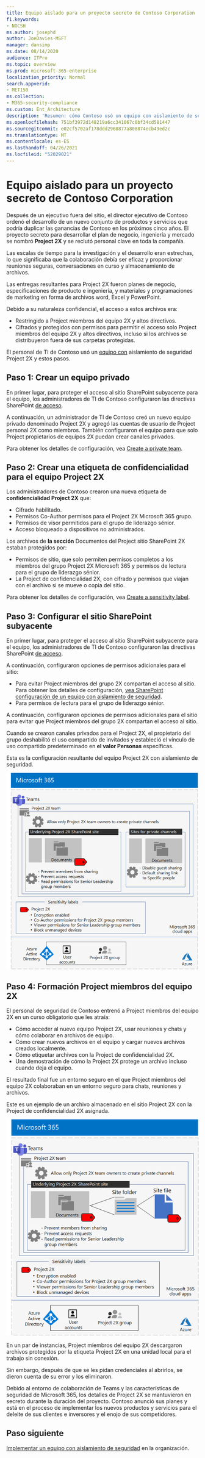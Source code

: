 ```yaml
---
title: Equipo aislado para un proyecto secreto de Contoso Corporation
f1.keywords:
- NOCSH
ms.author: josephd
author: JoeDavies-MSFT
manager: dansimp
ms.date: 08/14/2020
audience: ITPro
ms.topic: overview
ms.prod: microsoft-365-enterprise
localization_priority: Normal
search.appverid:
- MET150
ms.collection:
- M365-security-compliance
ms.custom: Ent_Architecture
description: 'Resumen: cómo Contoso usó un equipo con aislamiento de seguridad para un proyecto secreto para desarrollar un nuevo conjunto de productos y servicios.'
ms.openlocfilehash: 751bf3972d148219a6cc341067c0bf34cd581447
ms.sourcegitcommit: e02cf5702af178ddd2968877a808874ecb49ed2c
ms.translationtype: MT
ms.contentlocale: es-ES
ms.lasthandoff: 04/26/2021
ms.locfileid: "52029021"
---
```

# <a name="isolated-team-for-a-top-secret-project-of-the-contoso-corporation"></a>Equipo aislado para un proyecto secreto de Contoso Corporation

Después de un ejecutivo fuera del sitio, el director ejecutivo de Contoso ordenó el desarrollo de un nuevo conjunto de productos y servicios que podría duplicar las ganancias de Contoso en los próximos cinco años. El proyecto secreto para desarrollar el plan de negocio, ingeniería y mercado se nombró **Project 2X** y se reclutó personal clave en toda la compañía. 

Las escalas de tiempo para la investigación y el desarrollo eran estrechas, lo que significaba que la colaboración debía ser eficaz y proporcionar reuniones seguras, conversaciones en curso y almacenamiento de archivos.

Las entregas resultantes para Project 2X fueron planes de negocio, especificaciones de producto e ingeniería, y materiales y programaciones de marketing en forma de archivos word, Excel y PowerPoint. 

Debido a su naturaleza confidencial, el acceso a estos archivos era:

- Restringido a Project miembros del equipo 2X y altos directivos.
- Cifrados y protegidos con permisos para permitir el acceso solo Project miembros del equipo 2X y altos directivos, incluso si los archivos se distribuyeron fuera de sus carpetas protegidas.

El personal de TI de Contoso usó un [equipo con](secure-teams-security-isolation.md) aislamiento de seguridad Project 2X y estos pasos.

## <a name="step-1-created-a-private-team"></a>Paso 1: Crear un equipo privado

En primer lugar, para proteger el acceso al sitio SharePoint subyacente para el equipo, los administradores de TI de Contoso configuraron las directivas SharePoint [de acceso](../security/office-365-security/sharepoint-file-access-policies.md).

A continuación, un administrador de TI de Contoso creó un nuevo equipo privado denominado Project 2X y agregó las cuentas de usuario de Project personal 2X como miembros. También configuraron el equipo para que solo Project propietarios de equipos 2X puedan crear canales privados.

Para obtener los detalles de configuración, vea [Create a private team](secure-teams-security-isolation.md#create-a-private-team).

## <a name="step-2-created-a-sensitivity-label-for-the-project-2x-team"></a>Paso 2: Crear una etiqueta de confidencialidad para el equipo Project 2X

Los administradores de Contoso crearon una nueva etiqueta de **confidencialidad Project 2X** que:

- Cifrado habilitado.
- Permisos Co-Author permisos para el Project 2X Microsoft 365 grupo.
- Permisos de visor permitidos para el grupo de liderazgo sénior.
- Acceso bloqueado a dispositivos no administrados.

Los archivos de **la sección** Documentos del Project sitio SharePoint 2X estaban protegidos por:

- Permisos de sitio, que solo permiten permisos completos a los miembros del grupo Project 2X Microsoft 365 y permisos de lectura para el grupo de liderazgo sénior.
- La Project de confidencialidad 2X, con cifrado y permisos que viajan con el archivo si se mueve o copia del sitio.

Para obtener los detalles de configuración, vea [Create a sensitivity label](secure-teams-security-isolation.md#create-a-sensitivity-label).

## <a name="step-3-configured-the-underlying-sharepoint-site"></a>Paso 3: Configurar el sitio SharePoint subyacente

En primer lugar, para proteger el acceso al sitio SharePoint subyacente para el equipo, los administradores de TI de Contoso configuraron las directivas SharePoint [de acceso](../security/office-365-security/sharepoint-file-access-policies.md).

A continuación, configuraron opciones de permisos adicionales para el sitio:

- Para evitar Project miembros del grupo 2X compartan el acceso al sitio. Para obtener los detalles de configuración, [vea SharePoint configuración de un equipo con aislamiento de seguridad](secure-teams-security-isolation.md#sharepoint-settings).
- Para permisos de lectura para el grupo de liderazgo sénior.

A continuación, configuraron opciones de permisos adicionales para el sitio para evitar que Project miembros del grupo 2X compartan el acceso al sitio. 

Cuando se crearon canales privados para el Project 2X, el propietario del grupo deshabilitó el uso compartido de invitados y estableció el vínculo de uso compartido predeterminado en **el valor Personas** específicas.

Esta es la configuración resultante del equipo Project 2X con aislamiento de seguridad.

![La configuración resultante del equipo Project 2X](../media/contoso-team-for-top-secret-project.png)

 ## <a name="step-4-trained-project-2x-team-members"></a>Paso 4: Formación Project miembros del equipo 2X

El personal de seguridad de Contoso entrenó a Project miembros del equipo 2X en un curso obligatorio que les atraía:

- Cómo acceder al nuevo equipo Project 2X, usar reuniones y chats y cómo colaborar en archivos de equipo.
- Cómo crear nuevos archivos en el equipo y cargar nuevos archivos creados localmente.
- Cómo etiquetar archivos con la Project de confidencialidad 2X.
- Una demostración de cómo la Project 2X protege un archivo incluso cuando deja el equipo.

El resultado final fue un entorno seguro en el que Project miembros del equipo 2X colaboraban en un entorno seguro para chats, reuniones y archivos.

Este es un ejemplo de un archivo almacenado en el sitio Project 2X con la Project de confidencialidad 2X asignada.

![Un ejemplo de un archivo almacenado en el sitio Project sitio 2X](../media/contoso-team-for-top-secret-project-example.png)

En un par de instancias, Project miembros del equipo 2X descargaron archivos protegidos por la etiqueta Project 2X en una unidad local para el trabajo sin conexión. 

Sin embargo, después de que se les pidan credenciales al abrirlos, se dieron cuenta de su error y los eliminaron.

Debido al entorno de colaboración de Teams y las características de seguridad de Microsoft 365, los detalles de Project 2X se mantuvieron en secreto durante la duración del proyecto. Contoso anunció sus planes y está en el proceso de implementar los nuevos productos y servicios para el deleite de sus clientes e inversores y el enojo de sus competidores.

## <a name="next-step"></a>Paso siguiente

[Implementar un equipo con aislamiento de seguridad](secure-teams-security-isolation.md) en la organización.

